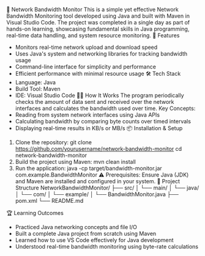 📶 Network Bandwidth Monitor
This is a simple yet effective Network Bandwidth Monitoring tool developed using Java and built with Maven in Visual Studio Code. 
The project was completed in a single day as part of hands-on learning, showcasing fundamental skills in Java programming, real-time data handling, and system resource monitoring.
🚀 Features
- Monitors real-time network upload and download speed
- Uses Java's system and networking libraries for tracking bandwidth usage
- Command-line interface for simplicity and performance
- Efficient performance with minimal resource usage
 🛠 Tech Stack
- Language: Java
- Build Tool: Maven
- IDE: Visual Studio Code
 🧑‍💻 How It Works
The program periodically checks the amount of data sent and received over the network interfaces and calculates the bandwidth used over time.
Key Concepts:
- Reading from system network interfaces using Java APIs
- Calculating bandwidth by comparing byte counts over timed intervals
- Displaying real-time results in KB/s or MB/s
📦 Installation & Setup
1. Clone the repository:
   git clone https://github.com/yourusername/network-bandwidth-monitor
   cd network-bandwidth-monitor
2. Build the project using Maven:
   mvn clean install
3. Run the application:
   java -cp target/bandwidth-monitor.jar com.example.BandwidthMonitor
⚠ Prerequisites: Ensure Java (JDK) and Maven are installed and configured in your system.
📁 Project Structure
NetworkBandwidthMonitor/
├── src/
│   └── main/
│       └── java/
│           └── com/
│               └── example/
│                   └── BandwidthMonitor.java
├── pom.xml
└── README.md

🏆 Learning Outcomes
- Practiced Java networking concepts and file I/O
- Built a complete Java project from scratch using Maven
- Learned how to use VS Code effectively for Java development
- Understood real-time bandwidth monitoring using byte-rate calculations

